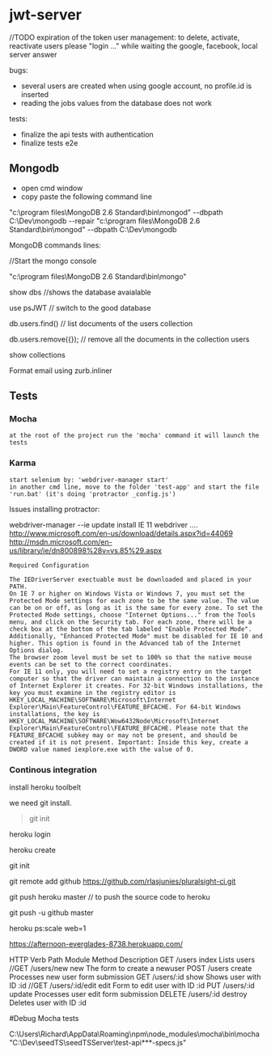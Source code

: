 ﻿# jwt-server

//TODO
expiration of the token
user management: to delete, activate, reactivate users
please "login ..." while waiting the google, facebook, local server answer

bugs:
 - several users are created when using google account, no profile.id is inserted 
 - reading the jobs values from the database does not work

tests:
- finalize the api tests with authentication
- finalize tests e2e

## Mongodb

* open cmd window 
* copy paste the following command line

"c:\program files\MongoDB 2.6 Standard\bin\mongod" --dbpath C:\Dev\mongodb --repair
"c:\program files\MongoDB 2.6 Standard\bin\mongod" --dbpath C:\Dev\mongodb

MongoDB commands lines:

//Start the mongo console

"c:\program files\MongoDB 2.6 Standard\bin\mongo"  

show dbs   //shows the database avaialable

use psJWT // switch to the good database

db.users.find()  // list documents of the users collection

db.users.remove({}); // remove all the documents in the collection users  

show collections

Format email using zurb.inliner

## Tests

### Mocha

    at the root of the project run the 'mocha' command it will launch the tests

### Karma

    start selenium by: 'webdriver-manager start'
    in another cmd line, move to the folder 'test-app' and start the file 'run.bat' (it's doing 'protractor _config.js')

Issues installing protractor:

webdriver-manager --ie update
install IE 11 webdriver .... 
	http://www.microsoft.com/en-us/download/details.aspx?id=44069
	http://msdn.microsoft.com/en-us/library/ie/dn800898%28v=vs.85%29.aspx

	Required Configuration

    The IEDriverServer exectuable must be downloaded and placed in your PATH.
    On IE 7 or higher on Windows Vista or Windows 7, you must set the Protected Mode settings for each zone to be the same value. The value can be on or off, as long as it is the same for every zone. To set the Protected Mode settings, choose "Internet Options..." from the Tools menu, and click on the Security tab. For each zone, there will be a check box at the bottom of the tab labeled "Enable Protected Mode".
    Additionally, "Enhanced Protected Mode" must be disabled for IE 10 and higher. This option is found in the Advanced tab of the Internet Options dialog.
    The browser zoom level must be set to 100% so that the native mouse events can be set to the correct coordinates.
    For IE 11 only, you will need to set a registry entry on the target computer so that the driver can maintain a connection to the instance of Internet Explorer it creates. For 32-bit Windows installations, the key you must examine in the registry editor is HKEY_LOCAL_MACHINE\SOFTWARE\Microsoft\Internet Explorer\Main\FeatureControl\FEATURE_BFCACHE. For 64-bit Windows installations, the key is HKEY_LOCAL_MACHINE\SOFTWARE\Wow6432Node\Microsoft\Internet Explorer\Main\FeatureControl\FEATURE_BFCACHE. Please note that the FEATURE_BFCACHE subkey may or may not be present, and should be created if it is not present. Important: Inside this key, create a DWORD value named iexplore.exe with the value of 0. 

### Continous integration

install heroku toolbelt

we need git install.
> git init

heroku login

heroku create

git init

git remote add github https://github.com/rlasjunies/pluralsight-ci.git

git push heroku master // to push the source code to heroku

git push -u github master

heroku ps:scale web=1

https://afternoon-everglades-8738.herokuapp.com/






HTTP Verb       Path                Module Method       Description
GET             /users              index               Lists users
//GET             /users/new          new                 The form to create a newuser
POST            /users              create              Processes new user form submission
GET             /users/:id          show                Shows user with ID :id
//GET             /users/:id/edit     edit                Form to edit user with ID :id
PUT             /users/:id          update              Processes user edit form submission
DELETE          /users/:id          destroy             Deletes user with ID :id

#Debug Mocha tests

C:\Users\Richard\AppData\Roaming\npm\node_modules\mocha\bin\mocha "C:\Dev\seedTS\seedTSServer\test-api\**\*-specs.js"
